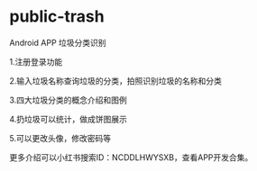 # public-trash
Android APP 垃圾分类识别

1.注册登录功能

2.输入垃圾名称查询垃圾的分类，拍照识别垃圾的名称和分类

3.四大垃圾分类的概念介绍和图例

4.扔垃圾可以统计，做成饼图展示

5.可以更改头像，修改密码等

更多介绍可以小红书搜索ID：NCDDLHWYSXB，查看APP开发合集。
